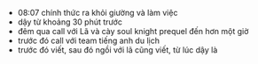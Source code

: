 - 08:07 chính thức ra khỏi giường và làm việc
- dậy từ khoảng 30 phút trước
- đêm qua call với Lã và cày soul knight prequel đến hơn một giờ
- trước đó call với team tiếng anh du lịch
- trước đó viết, sau đó ngồi với lã cũng viết, từ lúc dậy là
